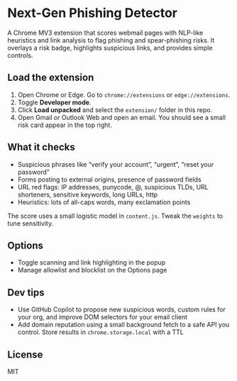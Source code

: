 # Next-Gen Phishing Detector

A Chrome MV3 extension that scores webmail pages with NLP-like heuristics and link analysis to flag phishing and spear-phishing risks. It overlays a risk badge, highlights suspicious links, and provides simple controls.

## Load the extension

1. Open Chrome or Edge. Go to `chrome://extensions` or `edge://extensions`.
2. Toggle **Developer mode**.
3. Click **Load unpacked** and select the `extension/` folder in this repo.
4. Open Gmail or Outlook Web and open an email. You should see a small risk card appear in the top right.

## What it checks

- Suspicious phrases like “verify your account”, “urgent”, “reset your password”
- Forms posting to external origins, presence of password fields
- URL red flags: IP addresses, punycode, @, suspicious TLDs, URL shorteners, sensitive keywords, long URLs, http
- Heuristics: lots of all-caps words, many exclamation points

The score uses a small logistic model in `content.js`. Tweak the `weights` to tune sensitivity.

## Options

- Toggle scanning and link highlighting in the popup
- Manage allowlist and blocklist on the Options page

## Dev tips

- Use GitHub Copilot to propose new suspicious words, custom rules for your org, and improve DOM selectors for your email client
- Add domain reputation using a small background fetch to a safe API you control. Store results in `chrome.storage.local` with a TTL

## License

MIT
